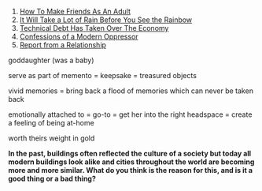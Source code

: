 
1. [How To Make Friends As An Adult](https://betterhumans.pub/how-to-make-friends-as-an-adult-77714f99fbbb)
2. [It Will Take a Lot of Rain Before You See the Rainbow](https://medium.com/the-narrative-arc/it-will-take-a-lot-of-rain-before-you-see-the-rainbow-2bdc6e828de2)
3. [Technical Debt Has Taken Over The Economy](https://medium.com/@jankammerath/technical-debt-has-taken-over-the-economy-1ffa55128d23)
4. [Confessions of a Modern Oppressor](https://medium.com/counterarts/confessions-of-a-modern-oppressor-81158f814de6)
5. [Report from a Relationship](https://juliovincent.medium.com/report-from-a-relationship-74650b0be3a8)


goddaughter (was a baby)

serve as part of memento = keepsake = treasured objects 

vivid memories = bring back a flood of memories which can never be taken back

emotionally attached to = go-to = get her into the right headspace = create a feeling of being at-home

worth theirs weight in gold



**In the past, buildings often reflected the culture of a society but today all modern buildings look alike and cities throughout the world are becoming more and more similar. What do you think is the reason for this, and is it a good thing or a bad thing?**
